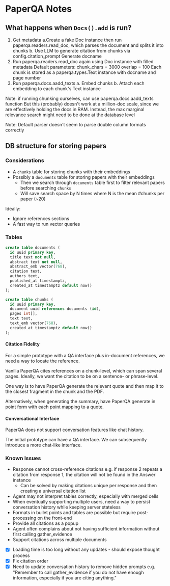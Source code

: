 # PaperQA Notes

## What happens when `Docs().add` is run?

1. Get metadata
    a.Create a fake Doc instance then run paperqa.readers.read_doc, which parses the document and splits it into chunks
    b. Use LLM to generate citation from chunks via config.citation_prompt
        Generate docname
2. Run paperqa.readers.read_doc again using Doc instance with filled metadata
    Default parameters:
        chunk_chars = 3000
        overlap = 100
    Each chunk is stored as a paperqa.types.Text instance with docname and page number
3. Run paperqa.docs.aadd_texts
    a. Embed chunks
    b. Attach each embedding to each chunk's Text instance

Note: if running chunking ourselves, can use paperqa.docs.aadd_texts function
But this (probably) doesn't work at a million-doc scale, since we are effectively holding the docs in RAM.
Instead, the max marginal relevance search might need to be done at the database level 

Note: Default parser doesn't seem to parse double column formats correctly

## DB structure for storing papers

### Considerations

- A `chunks` table for storing chunks with their embeddings
- Possibly a `documents` table for storing papers with their embeddings
    - Then we search through `documents` table first to filter relevant papers before searching `chunks`
    - Will save search space by N times where N is the mean #chunks per paper (~20)

Ideally:
- Ignore references sections
- A fast way to run vector queries

### Tables

```sql
create table documents (
  id uuid primary key,
  title text not null,
  abstract text not null,
  abstract_emb vector(768),
  citation text,
  authors text,
  published_at timestamptz,
  created_at timestamptz default now()
);

create table chunks (
  id uuid primary key,
  document uuid references documents (id),
  pages int[],
  text text,
  text_emb vector(768),
  created_at timestamptz default now()
);
```

#### Citation Fidelity

For a simple prototype with a QA interface plus in-document references, we need a way to locate the reference.

Vanilla PaperQA cites references on a chunk-level, which can span several pages. Ideally, we want the citation to be on a sentence- or phrase-level.

One way is to have PaperQA generate the relevant quote and then map it to the closest fragment in the chunk and the PDF.

Alternatively, when generating the summary, have PaperQA generate in point form with each point mapping to a quote.

#### Conversational Interface

PaperQA does not support conversation features like chat history.

The initial prototype can have a QA interface. We can subsequently introduce a more chat-like interface. 

### Known Issues

- Response cannot cross-reference citations e.g. if response 2 repeats a citation from response 1, the citation will not be found in the Answer instance
    - Can be solved by making citations unique per response and then creating a universal citation list
- Agent may not interpret tables correctly, especially with merged cells
- When eventually supporting multiple users, need a way to persist conversation history while keeping server stateless
- Formats in bullet points and tables are possible but require post-processing on the front-end
- Provide all citations as a popup
- Agent often complains about not having sufficient information without first calling gather_evidence
- Support citations across multiple documents

- [x] Loading time is too long without any updates - should expose thought process
- [x] Fix citation order
- [x] Need to update conversation history to remove hidden prompts e.g. "Remember to call gather_evidence if you do not have enough information, especially if you are citing anything."
